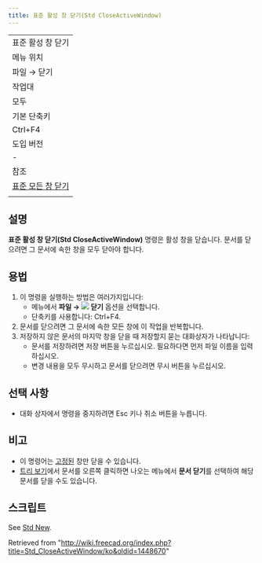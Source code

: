 ```yaml
---
title: 표준 활성 창 닫기(Std CloseActiveWindow)
---
```

|  |
| --- |
| 표준 활성 창 닫기 |
| 메뉴 위치 |
| 파일 → 닫기 |
| 작업대 |
| 모두 |
| 기본 단축키 |
| Ctrl+F4 |
| 도입 버전 |
| - |
| 참조 |
| [표준 모든 창 닫기](/Std_CloseAllWindows/ko "Std CloseAllWindows/ko") |
|  |

## 설명

**표준 활성 창 닫기(Std CloseActiveWindow)** 명령은 활성 창을 닫습니다. 문서를 닫으려면 그 문서에 속한 창을 모두 닫아야 합니다.

## 용법

1. 이 명령을 실행하는 방법은 여러가지입니다:
   * 메뉴에서 **파일 → ![](/images/Std_CloseActiveWindow.svg) 닫기** 옵션을 선택합니다.
   * 단축키를 사용합니다: Ctrl+F4.
2. 문서를 닫으려면 그 문서에 속한 모든 창에 이 작업을 반복합니다.
3. 저장하지 않은 문서의 마지막 창을 닫을 때 저장할지 묻는 대화상자가 나타납니다:
   * 문서를 저장하려면 저장 버튼을 누르십시오. 필요하다면 먼저 파일 이름을 입력하십시오.
   * 변경 내용을 모두 무시하고 문서를 닫으려면 무시 버튼을 누르십시오.

## 선택 사항

* 대화 상자에서 명령을 중지하려면 Esc 키나 취소 버튼을 누릅니다.

## 비고

* 이 명령어는 [고정된](/Std_ViewDockUndockFullscreen "Std ViewDockUndockFullscreen") 창만 닫을 수 있습니다.
* [트리 보기](/Tree_view/ko "Tree view/ko")에서 문서를 오른쪽 클릭하면 나오는 메뉴에서 **문서 닫기**를 선택하여 해당 문서를 닫을 수도 있습니다.

## 스크립트

See [Std New](/Std_New#Scripting "Std New").

Retrieved from "<http://wiki.freecad.org/index.php?title=Std_CloseActiveWindow/ko&oldid=1448670>"
